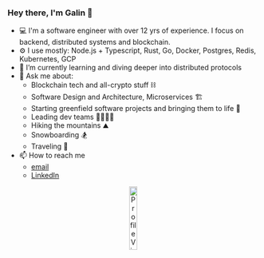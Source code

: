 ### Hey there, I'm Galin 👋

* 💻 I'm a software engineer with over 12 yrs of experience. I focus on backend, distributed systems and blockchain.
* ⚙️ I use mostly: Node.js + Typescript, Rust, Go, Docker, Postgres, Redis, Kubernetes, GCP
* 🌱 I’m currently learning and diving deeper into distributed protocols 
* 💬 Ask me about: 
  * Blockchain tech and all-crypto stuff ⛓
  * Software Design and Architecture, Microservices 🏗️
  * Starting greenfield software projects and bringing them to life 🌱
  * Leading dev teams 👨‍👩‍👧‍👦
  * Hiking the mountains ⛰️
  * Snowboarding 🏂
  * Traveling 🥾
* 📫 How to reach me
  * [email](dev@galin.cc)
  * [LinkedIn](https://www.linkedin.com/in/galioy/) 

<p align="center"> <img src="https://komarev.com/ghpvc/?username=gvko&label=Profile%20views&color=0e75b6&style=flat" alt="Profile Views Counter" width="18%" /> </p>
